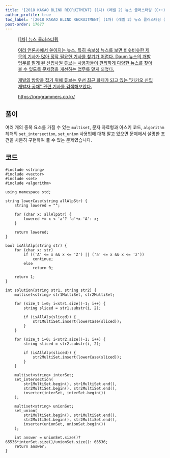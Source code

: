 ```yaml
---
title: '[2018 KAKAO BLIND RECRUITMENT] (1차) (레벨 2) 뉴스 클러스터링 (C++)'
author_profile: true
toc_label: '[2018 KAKAO BLIND RECRUITMENT] (1차) (레벨 2) 뉴스 클러스터링 (C++)'
post-order: 17677
---
```


<figure data-ke-type="opengraph"><a href="https://school.programmers.co.kr/learn/courses/30/lessons/17677" data-source-url="https://school.programmers.co.kr/learn/courses/30/lessons/17677">
<div class="og-image" style="background-image: url('https://drive.google.com/uc?export=view&id=1J7HqHQeh0rWbRtmHtU9-1E36gTRhJX8N');"></div>
<div class="og-text">
<p class="og-title">[1차] 뉴스 클러스터링</p>
<p class="og-desc">여러 언론사에서 쏟아지는 뉴스, 특히 속보성 뉴스를 보면 비슷비슷한 제목의 기사가 많아 정작 필요한 기사를 찾기가 어렵다. Daum 뉴스의 개발 업무를 맡게 된 신입사원 튜브는 사용자들이 편리하게 다양한 뉴스를 찾아볼 수 있도록 문제점을 개선하는 업무를 맡게 되었다.

개발의 방향을 잡기 위해 튜브는 우선 최근 화제가 되고 있는 "카카오 신입 개발자 공채" 관련 기사를 검색해보았다.</p>
<p class="og-host">https://programmers.co.kr/</p></div></a></figure>

## 풀이
여러 개의 중복 요소를 가질 수 있는 `multiset`, 문자 자료형과 아스키 코드, `algorithm` 헤더의 `set_intersection`, `set_union` 사용법에 대해 알고 있으면 문제에서 설명한 조건을 차분히 구현하여 풀 수 있는 문제였습니다.

## 코드
```cpp::lineons
#include <string>
#include <vector>
#include <set>
#include <algorithm>

using namespace std;

string lowerCase(string allAlpStr) {
    string lowered = "";
    
    for (char x: allAlpStr) {
        lowered += x < 'a'? 'a'+x-'A': x;
    }
    
    return lowered;
}

bool isAllAlp(string str) {
    for (char x: str)
        if (('A' <= x && x <= 'Z') || ('a' <= x && x <= 'z'))
            continue;
        else
            return 0;
            
    return 1;
}

int solution(string str1, string str2) {
    multiset<string> str1MultiSet, str2MultiSet;
    
    for (size_t i=0; i<str1.size()-1; i++) {
        string sliced = str1.substr(i, 2);
        
        if (isAllAlp(sliced)) {
            str1MultiSet.insert(lowerCase(sliced));
        }
    }
    
    for (size_t i=0; i<str2.size()-1; i++) {
        string sliced = str2.substr(i, 2);
        
        if (isAllAlp(sliced)) {
            str2MultiSet.insert(lowerCase(sliced));
        }
    }
    
    multiset<string> interSet;
    set_intersection(
        str1MultiSet.begin(), str1MultiSet.end(),
        str2MultiSet.begin(), str2MultiSet.end(),
        inserter(interSet, interSet.begin())
    );
    
    multiset<string> unionSet;
    set_union(
        str1MultiSet.begin(), str1MultiSet.end(),
        str2MultiSet.begin(), str2MultiSet.end(),
        inserter(unionSet, unionSet.begin())
    );
    
    int answer = unionSet.size()? 65536*interSet.size()/unionSet.size(): 65536;
    return answer;
}
```
